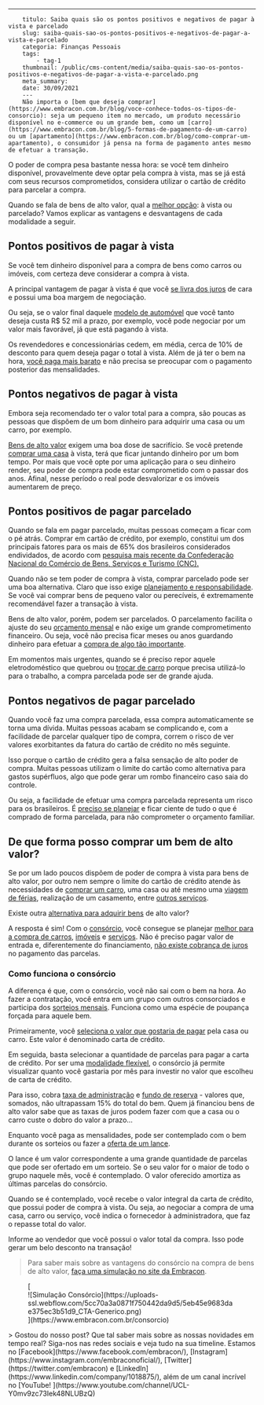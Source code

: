 ---
        titulo: Saiba quais são os pontos positivos e negativos de pagar à vista e parcelado
        slug: saiba-quais-sao-os-pontos-positivos-e-negativos-de-pagar-a-vista-e-parcelado
        categoria: Finanças Pessoais
        tags:
            - tag-1
        thumbnail: /public/cms-content/media/saiba-quais-sao-os-pontos-positivos-e-negativos-de-pagar-a-vista-e-parcelado.png
        meta_summary: 
        date: 30/09/2021
        ---
        Não importa o [bem que deseja comprar](https://www.embracon.com.br/blog/voce-conhece-todos-os-tipos-de-consorcio): seja um pequeno item no mercado, um produto necessário disponível no e-commerce ou um grande bem, como um [carro](https://www.embracon.com.br/blog/5-formas-de-pagamento-de-um-carro) ou um [apartamento](https://www.embracon.com.br/blog/como-comprar-um-apartamento), o consumidor já pensa na forma de pagamento antes mesmo de efetuar a transação.

O poder de compra pesa bastante nessa hora: se você tem dinheiro disponível, provavelmente deve optar pela compra à vista, mas se já está com seus recursos comprometidos, considera utilizar o cartão de crédito para parcelar a compra.

Quando se fala de bens de alto valor, qual a [melhor opção](https://www.embracon.com.br/blog/consorcio-vale-a-pena): à vista ou parcelado? Vamos explicar as vantagens e desvantagens de cada modalidade a seguir.

Pontos positivos de pagar à vista
---------------------------------

Se você tem dinheiro disponível para a compra de bens como carros ou imóveis, com certeza deve considerar a compra à vista.

A principal vantagem de pagar à vista é que você [se livra dos juros](https://www.embracon.com.br/blog/consorcio-nao-tem-juros-entenda) de cara e possui uma boa margem de negociação.

Ou seja, se o valor final daquele [modelo de automóvel](https://www.embracon.com.br/blog/carro-ideal-para-familia) que você tanto deseja custa R$ 52 mil a prazo, por exemplo, você pode negociar por um valor mais favorável, já que está pagando à vista.

Os revendedores e concessionárias cedem, em média, cerca de 10% de desconto para quem deseja pagar o total à vista. Além de já ter o bem na hora, [você paga mais barato](https://www.embracon.com.br/blog/confira-10-vantagens-indiscutiveis-do-consorcio) e não precisa se preocupar com o pagamento posterior das mensalidades.

Pontos negativos de pagar à vista
---------------------------------

Embora seja recomendado ter o valor total para a compra, são poucas as pessoas que dispõem de um bom dinheiro para adquirir uma casa ou um carro, por exemplo.

[Bens de alto valor](https://www.embracon.com.br/blog/6-coisas-contratar-consorcio-de-imoveis) exigem uma boa dose de sacrifício. Se você pretende [comprar uma casa](https://www.embracon.com.br/consorcio-de-imoveis) à vista, terá que ficar juntando dinheiro por um bom tempo. Por mais que você opte por uma aplicação para o seu dinheiro render, seu poder de compra pode estar comprometido com o passar dos anos. Afinal, nesse período o real pode desvalorizar e os imóveis aumentarem de preço.

Pontos positivos de pagar parcelado
-----------------------------------

Quando se fala em pagar parcelado, muitas pessoas começam a ficar com o pé atrás. Comprar em cartão de crédito, por exemplo, constitui um dos principais fatores para os mais de 65% dos brasileiros considerados endividados, de acordo com [pesquisa mais recente da Confederação Nacional do Comércio de Bens, Serviços e Turismo (CNC).](https://agenciabrasil.ebc.com.br/economia/noticia/2020-02/cnc-cai-para-653-o-numero-de-brasileiros-endividados-em-janeiro)

Quando não se tem poder de compra à vista, comprar parcelado pode ser uma boa alternativa. Claro que isso exige [planejamento e responsabilidade](https://www.embracon.com.br/blog/planejamento-financeiro-um-guia-para-as-financas-nao-sairem-de-controle). Se você vai comprar bens de pequeno valor ou perecíveis, é extremamente recomendável fazer a transação à vista.

Bens de alto valor, porém, podem ser parcelados. O parcelamento facilita o ajuste do seu [orçamento mensal](https://www.embracon.com.br/blog/aprenda-como-montar-um-orcamento-familiar-em-5-passos) e não exige um grande comprometimento financeiro. Ou seja, você não precisa ficar meses ou anos guardando dinheiro para efetuar a [compra de algo tão importante](https://www.embracon.com.br/blog/hora-certa-comprar-imovel).

Em momentos mais urgentes, quando se é preciso repor aquele eletrodoméstico que quebrou ou [trocar de carro](https://www.embracon.com.br/blog/quer-trocar-de-carro-veja-como-o-consorcio-pode-te-ajudar) porque precisa utilizá-lo para o trabalho, a compra parcelada pode ser de grande ajuda.

Pontos negativos de pagar parcelado
-----------------------------------

Quando você faz uma compra parcelada, essa compra automaticamente se torna uma dívida. Muitas pessoas acabam se complicando e, com a facilidade de parcelar qualquer tipo de compra, correm o risco de ver valores exorbitantes da fatura do cartão de crédito no mês seguinte.

Isso porque o cartão de crédito gera a falsa sensação de alto poder de compra. Muitas pessoas utilizam o limite do cartão como alternativa para gastos supérfluos, algo que pode gerar um rombo financeiro caso saia do controle.

Ou seja, a facilidade de efetuar uma compra parcelada representa um risco para os brasileiros. É [preciso se planejar](https://www.embracon.com.br/blog/afinal-quais-sao-as-diferencas-entre-poupar-economizar-e-investir) e ficar ciente de tudo o que é comprado de forma parcelada, para não comprometer o orçamento familiar.

De que forma posso comprar um bem de alto valor?
------------------------------------------------

Se por um lado poucos dispõem de poder de compra à vista para bens de alto valor, por outro nem sempre o limite do cartão de crédito atende às necessidades de [comprar um carro](https://www.embracon.com.br/consorcio-de-carros), uma casa ou até mesmo uma [viagem de férias](https://www.embracon.com.br/blog/saiba-como-montar-um-roteiro-de-viagem-em-7-passos), realização de um casamento, entre [outros serviços](https://www.embracon.com.br/consorcio-servicos).

Existe outra [alternativa para adquirir bens](https://www.embracon.com.br/conhecaoconsorcio/o-que-e-consorcio) de alto valor?

A resposta é sim! Com o [consórcio](https://www.embracon.com.br/), você consegue se planejar [melhor para a compra de carros](https://www.embracon.com.br/blog/vantagens-consorcio-automovel), [imóveis](https://www.embracon.com.br/blog/como-funciona-consorcio-de-imoveis) e [serviços](https://www.embracon.com.br/blog/conheca-os-principais-consorcios-de-servicos-embracon). Não é preciso pagar valor de entrada e, diferentemente do financiamento, [não existe cobrança de juros](https://www.embracon.com.br/blog/confira-10-vantagens-indiscutiveis-do-consorcio) no pagamento das parcelas.

### Como funciona o consórcio

A diferença é que, com o consórcio, você não sai com o bem na hora. Ao fazer a contratação, você entra em um grupo com outros consorciados e participa dos [sorteios mensais](https://www.embracon.com.br/blog/assembleia-de-consorcio-como-funciona). Funciona como uma espécie de poupança forçada para aquele bem.

Primeiramente, você [seleciona o valor que gostaria de pagar](https://www.embracon.com.br/consorcio) pela casa ou carro. Este valor é denominado carta de crédito.

Em seguida, basta selecionar a quantidade de parcelas para pagar a carta de crédito. Por ser uma [modalidade flexível](https://www.embracon.com.br/blog/sabe-a-diferenca-entre-consorcio-e-financiamento-a-gente-te-conta), o consórcio já permite visualizar quanto você gastaria por mês para investir no valor que escolheu de carta de crédito.

Para isso, cobra [taxa de administração](https://www.embracon.com.br/conhecaoconsorcio/o-que-e-taxa-de-administracao) e [fundo de reserva](https://www.embracon.com.br/conhecaoconsorcio/o-que-e-fundo-de-reserva) - valores que, somados, não ultrapassam 15% do total do bem. Quem já financiou bens de alto valor sabe que as taxas de juros podem fazer com que a casa ou o carro custe o dobro do valor a prazo…

Enquanto você paga as mensalidades, pode ser contemplado com o bem durante os sorteios ou fazer a [oferta de um lance](https://www.embracon.com.br/blog/como-funcionam-os-tipos-de-lances-no-consorcio).

O lance é um valor correspondente a uma grande quantidade de parcelas que pode ser ofertado em um sorteio. Se o seu valor for o maior de todo o grupo naquele mês, você é contemplado. O valor oferecido amortiza as últimas parcelas do consórcio.

Quando se é contemplado, você recebe o valor integral da carta de crédito, que possui poder de compra à vista. Ou seja, ao negociar a compra de uma casa, carro ou serviço, você indica o fornecedor à administradora, que faz o repasse total do valor.

Informe ao vendedor que você possui o valor total da compra. Isso pode gerar um belo desconto na transação!

> Para saber mais sobre as vantagens do consórcio na compra de bens de alto valor, [faça uma simulação no site da Embracon](https://www.embracon.com.br/).

<figure class="w-richtext-figure-type-image w-richtext-align-center">[<div>![Simulação Consórcio](https://uploads-ssl.webflow.com/5cc70a3a0871f750442da9d5/5eb45e9683dae375ec3b51d9_CTA-Generico.png)</div>](https://www.embracon.com.br/consorcio)</figure>> Gostou do nosso post? Que tal saber mais sobre as nossas novidades em tempo real? Siga-nos nas redes sociais e veja tudo na sua timeline. Estamos no [Facebook](https://www.facebook.com/embracon/), [Instagram](https://www.instagram.com/embraconoficial/), [Twitter](https://twitter.com/embracon) e [LinkedIn](https://www.linkedin.com/company/1018875/), além de um canal incrível no [YouTube! ](https://www.youtube.com/channel/UCL-Y0mv9zc73Iek48NLUBzQ)
        